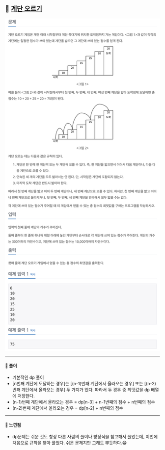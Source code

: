 ## 📖 [계단 오르기](https://www.acmicpc.net/problem/2579)
<img src="./assets/2579_계단오르기.png" width="600px" />

---
#### 📍 풀이
- 기본적인 dp 풀이
- [n번째 계단에 도달하는 경우]는 [(n-1)번째 계단에서 올라오는 경우] 또는 [(n-2)번째 계단에서 올라오는 경우] 두 가지가 있다. 따라서 두 경우 중 최댓값을 dp 배열에 저장한다.
- (n-1)번째 계단에서 올라오는 경우 = dp[n-3] + n-1번째의 점수 + n번째의 점수
- (n-2)번째 계단에서 올라오는 경우 = dp[n-2] + n번째의 점수
---
#### 📍 느낀점
- dp문제는 쉬운 것도 항상 다른 사람의 풀이나 방정식을 참고해서 풀었는데, 이번에 처음으로 규칙을 찾아 풀었다. 쉬운 문제지만 그래도 뿌듯하다.😁
